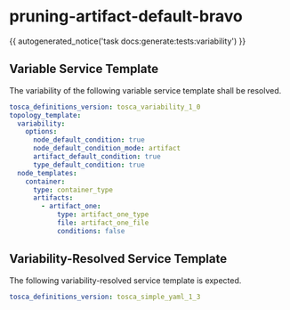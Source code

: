 # pruning-artifact-default-bravo

{{ autogenerated_notice('task docs:generate:tests:variability') }}


## Variable Service Template

The variability of the following variable service template shall be resolved.

```yaml linenums="1"
tosca_definitions_version: tosca_variability_1_0
topology_template:
  variability:
    options:
      node_default_condition: true
      node_default_condition_mode: artifact
      artifact_default_condition: true
      type_default_condition: true
  node_templates:
    container:
      type: container_type
      artifacts:
        - artifact_one:
            type: artifact_one_type
            file: artifact_one_file
            conditions: false
```




## Variability-Resolved Service Template

The following variability-resolved service template is expected.

```yaml linenums="1"
tosca_definitions_version: tosca_simple_yaml_1_3
```

